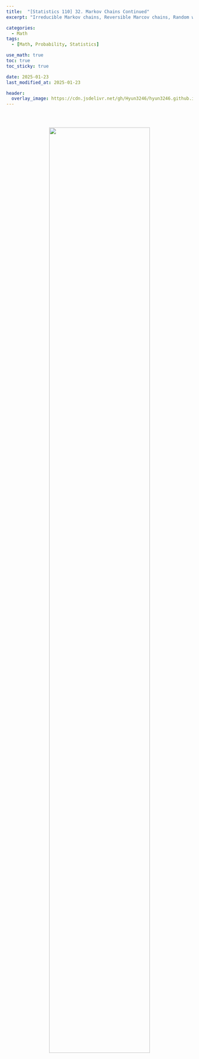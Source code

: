 ```yaml
---
title:  "[Statistics 110] 32. Markov Chains Continued"
excerpt: "Irreducible Markov chains, Reversible Marcov chains, Random walk on network"

categories:
  - Math
tags:
  - [Math, Probability, Statistics]

use_math: true
toc: true
toc_sticky: true

date: 2025-01-23
last_modified_at: 2025-01-23

header:
  overlay_image: https://cdn.jsdelivr.net/gh/Hyun3246/hyun3246.github.io@master/image/overlay image/Statistics 110.png
---
```


<br/>
<figure style="display:block; text-align:center;">
  <img src="https://cdn.jsdelivr.net/gh/Hyun3246/Code-Warehouse@master/Statistics 110/Lec 32.png"
       style="width: 80%; height: auto; margin:10px">
</figure>
<br/>